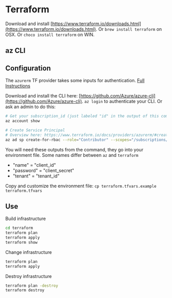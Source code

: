 # Terraform

Download and install [https://www.terraform.io/downloads.html](https://www.terraform.io/downloads.html).
Or `brew install terraform` on OSX.  Or `choco install terraform` on WIN.

## az CLI


## Configuration
The `azurerm` TF provider takes some inputs for authentication.  [Full Instructions](https://www.terraform.io/docs/providers/azurerm/#to-create-using-azure-cli-)

Download and install the CLI here: [https://github.com/Azure/azure-cli](https://github.com/Azure/azure-cli).
`az login` to authenticate your CLI. Or ask an admin to do this:

```sh
# Get your subscription_id (just labeled "id" in the output of this command)
az account show

# Create Service Principal
# Overview here: https://www.terraform.io/docs/providers/azurerm/#creating-credentials
az ad sp create-for-rbac --role="Contributor" --scopes="/subscriptions/$subscription_id"
```

You will need these outputs from the command, they go into your environment file. Some names differ between `az` and `terraform`
- "name" = "client_id"
- "password" = "client_secret"
- "tenant" = "tenant_id"

Copy and customize the environment file: `cp terraform.tfvars.example terraform.tfvars`

## Use

Build infrastructure
```sh
cd terraform
terraform plan
terraform apply
terraform show
```

Change infrastructure
```sh
terraform plan
terraform apply
```

Destroy infrastructure
```sh
terraform plan -destroy
terraform destroy
```